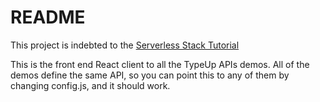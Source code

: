 # README
This project is indebted to the [Serverless Stack Tutorial](http://serverless-stack.com/)

This is the front end React client to all the TypeUp APIs demos. All of the demos define the same API, so you can point this to any of them by changing config.js, and it should work.